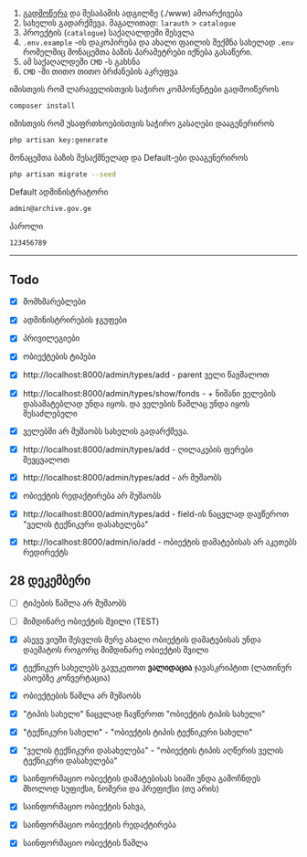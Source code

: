 <!-- https://stackoverflow.blog/2021/07/05/best-practices-for-writing-code-comments/ -->

1. [გადმოწერა](https://github.com/DavidTbilisi/larauth/archive/refs/heads/master.zip) და შესაბამის ადგილზე (./www) ამოარქივება
2. სახელის გადარქმევა. მაგალითად: `larauth` > `catalogue`
3. პროექტის (`catalogue`) საქაღალდეში შესვლა
4. `.env.example` -ის დაკოპირება და ახალი ფაილის შექმნა სახელად `.env` რომელშიც მონაცემთა ბაზის პარამეტრები იქნება გასაწერი.
5. ამ საქაღალდეში `CMD` -ს გახსნა
6. `CMD` -ში თითო თითო ბრძანების აკრეფვა



იმისთვის რომ ლარაველისთვის საჭირო კომპონენტები გადმოიწეროს 
```bash
composer install
```

იმისთვის რომ უსაფრთხოებისთვის საჭირო გასაღები დააგენერიროს
```bash
php artisan key:generate
```

მონაცემთა ბაზის შესაქმნელად და Default-ები დააგენერიროს
```bash
php artisan migrate --seed
```

Default ადმინისტრატორი
```bash
admin@archive.gov.ge
```
პაროლი
```bash
123456789
```
---

## Todo
- [x] მომხმარებლები  
- [x] ადმინისტრირების ჯგუფები  
- [x] პრივილეგიები  
- [x] ობიექტების ტიპები  


- [x] http://localhost:8000/admin/types/add - parent ველი წავშალოთ

- [x] http://localhost:8000/admin/types/show/fonds - + ნიშანი ველების დასამატებლად უნდა იყოს. და ველების წაშლაც უნდა იყოს შესაძლებელი

- [x] ველებში არ მუშაობს სახელის გადარქმევა. 

- [x] http://localhost:8000/admin/types/add - ღილაკების ფერები შევცვალოთ

- [x] http://localhost:8000/admin/types/add - არ მუშაობს

- [x] ობიექტის რედაქტირება არ მუშაობს

- [x] http://localhost:8000/admin/types/add - field-ის ნაცვლად დავწეროთ "ველის ტექნიკური დასახელება"

- [x] http://localhost:8000/admin/io/add - ობიექტის დამატებისას არ აკეთებს რედირექტს





## 28 დეკემბერი

- [ ] ტიპების წაშლა არ მუშაობს
- [ ] მიმდინარე ობიექტის შვილი (TEST)

- [x] ასევე ვიუში შესვლის მერე ახალი ობიექტის დამატებისას უნდა დაემატოს როგორც მიმდინარე ობიექტის შვილი 
- [x] ტექნიკურ სახელებს გავუკეთოთ **ვალიდაცია** ჯავასკრიპტით (ლათინურ ასოებზე კონვერტაცია)
- [x] ობიექტების წაშლა არ მუშაობს
- [x] "ტიპის სახელი" ნაცვლად ჩავწეროთ "ობიექტის ტიპის სახელი"
- [x] "ტექნიკური სახელი" - "ობიექტის ტიპის ტექნიკური სახელი"
- [x] "ველის ტექნიკური დასახელება" - "ობიექტის ტიპის აღწერის ველის ტექნიკური დასახელება"
- [x] საინფორმაციო ობიექტის დამატებისას სიაში უნდა გამოჩნდეს მხოლოდ სუფიქსი, ნომერი და პრეფიქსი (თუ არის)
- [x] საინფორმაციო ობიექტის ნახვა, 
- [x] საინფორმაციო ობიექტის რედაქტირება 
- [x] საინფორმაციო ობიექტის წაშლა 